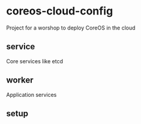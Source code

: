 # coreos-cloud-config
Project for a worshop to deploy CoreOS in the cloud 

## service 
Core services like etcd 

## worker 
Application services 

## setup 
